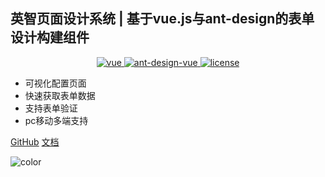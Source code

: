 <!--
 * @Description: 封面 
 * @Author: kcz
 * @Date: 2020-01-01 15:07:57
 * @LastEditors: ZZH
 * @LastEditTime: 2021-08-06 10:30:30
 -->


## 英智页面设计系统 | 基于vue.js与ant-design的表单设计构建组件

<p align="center">
  <a href="https://github.com/vuejs/vue">
    <img src="https://img.shields.io/badge/vue-2.6.10-brightgreen.svg" alt="vue">
  </a>
  <a href="https://github.com/vueComponent/ant-design-vue">
    <img src="https://img.shields.io/badge/Ant%20Design%20Vue-1.7.2-blue" alt="ant-design-vue">
  </a>
  <a href="https://github.com/Kchengz/k-form-design/blob/master/LICENSE">
    <img src="https://img.shields.io/github/license/mashape/apistatus.svg" alt="license">
  </a>
</p>

- 可视化配置页面
- 快速获取表单数据
- 支持表单验证
- pc移动多端支持

[GitHub](https://github.com/Kchengz/k-form-design)
[文档](/zh-cn/guide/start) 

<!-- background color -->

![color](#e4fff7)
